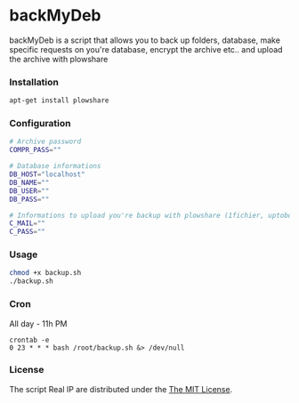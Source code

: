 # backMyDeb

backMyDeb is a script that allows you to back up folders, database, make specific requests on you're database, encrypt the archive etc.. and upload the archive with plowshare

### Installation

```sh
apt-get install plowshare
```

### Configuration

```sh
# Archive password
COMPR_PASS=""

# Database informations
DB_HOST="localhost"
DB_NAME=""
DB_USER=""
DB_PASS=""

# Informations to upload you're backup with plowshare (1fichier, uptobox etc.)
C_MAIL=""
C_PASS=""
```

### Usage

```sh
chmod +x backup.sh
./backup.sh
```

### Cron

All day - 11h PM

```
crontab -e
0 23 * * * bash /root/backup.sh &> /dev/null
```

### License

The script Real IP are distributed under the [The MIT License](https://opensource.org/licenses/MIT).

